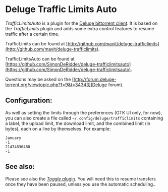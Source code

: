 Deluge Traffic Limits Auto
==========================

_TrafficLimitsAuto_ is a plugin for the [Deluge bittorrent client](http://deluge-torrent.org/). It is based on the _TrafficLimits_ plugin and adds some extra control features to resume traffic after a certain time.

TrafficLimits can be found at
[http://github.com/mavit/deluge-trafficlimits](http://github.com/mavit/deluge-trafficlimits).

TrafficLimitsAuto can be found at
[https://github.com/SimonDeRidder/deluge-trafficlimitsauto](https://github.com/SimonDeRidder/deluge-trafficlimitsauto).

Questions may be asked on the
[http://forum.deluge-torrent.org/viewtopic.php?f=9&t=34343](Deluge forum).

## Configuration:

As well as setting the limits through the preferences (GTK UI only, for now), you can also create a file called `~/.config/deluge/trafficlimits` containing a label, the upload limit, the download limit, and the combined limit (in bytes), each on a line by themselves.  For example:

    January
    -1
    21474836480
    -1

## See also:

Please see also the [_Toggle_ plugin](http://dev.deluge-torrent.org/wiki/Plugins/Toggle).  You will need this to resume transfers once they have been paused, unless you use the automatic scheduling..
